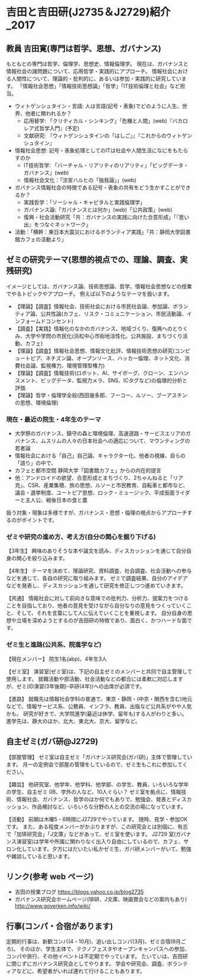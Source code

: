 # 吉田と吉田研(J2735＆J2729)紹介_2017

<!-- 物理ペーパーで挟み込まれていたものを天谷が文字起こし(2023/03/26) -->

## 教員 吉田寛(専門は哲学、思想、ガバナンス)

もともとの専門は哲学、倫理学、思想史、情報倫理学。
現在は、ガバナンスと情報社会の諸問題について、応用哲学・実践的にアプローチ。
情報社会における人間性について、理論的・批判的に、あるいは参加・実践的に研究しています。
「情報社会思想」「情報技術思想論」「哲学」「IT技術倫理と社会」など担当。

- ウィトゲンシュタイン・言語: 人は言語(記号・表象)でどのように人生、世界、他者に関われるか？
  - 応用替学: 「クリティカル・シンキング」「危機と人間」(web)『バカロレア式哲学入門』(予定)
  - 文献研究: 『ウィトゲンシュタインの「はしご」』『これからのウィトゲンシュタイン』
- 情報社会思想: 記号・表象処理としてのITは社会や人間生活になにをもたらすのか
  - IT技術哲学: 「バーチャル・リアリティのリアリティ」「ビッグデータ・ガバナンス」(web)
  - 情報社会文化：「涼宮ハルヒの「独我論」」(web)
- ガバナンス情報社会の特徴である記号・表象の共有をどう生かすことができるか？
  - 実践哲学：「ソーシャル・キャピタルと実践倫理学」
  - ガバナンス論:「ガバナンスとは何か」(web)「公共政策」(web)
  - 復興・社会活動研究「共：ガバナンスの実践に向けた合意形成」「『思い出』をつなぐネットワーク」
- 活動：「横幹：東日本大震災におけるボランティア実践」「共：静岡大学図書館カフェの活動より」

## ゼミの研究テーマ(思想的視点での、理論、調査、実残研究)

イメージとしては、ガバナンス論、技術思想論、哲学、情報社会思想などの授業でやるトピックやアプローチ。
例えば以下のようなテーマを扱います。

- 【理論】【調査】情報社会、技術社会における市民社会論、参加論、ボランティア論、公共性論(カフェ、リスク・コミュニケーション、市民活動論、インフォームドコンセント)
- 【調査】【実践】情報化のなかのガバナンス、地域づくり、復興へのとりくみ、大学や学問の市民化(浜松中心市街地活性化、公共施設、まちづくり活動、カフェ)
- 【理論】【調査】情報社会思想、情報文化批評、情報技術思想の研究(コンピュートピア、ネチズン論、オープンソース、ハッカー倫理、ネット文化、消費社会論、監視権力、環境管理型権力)
- 【理論】【調査】情報技術(ロボット、Al、サイボーグ、クローン、エンハンスメント、ビッグデータ、監視力メラ、SNS、ICタグなど)の倫理的分析と評価
- 【理論】哲学・倫理学全般(西田幾多郎、フーコー、ルソー、ブーアスチンの思想、環境倫理)

### 現在・最近の院生・4年生のテーマ

- 大学祭のガバナンス、鎮守の森と環境倫理、高速道路・サービスエリアのガバナンス、ムスリムの人々の日本社会への適応について、マウンティングの若者論
- 情報社会における「自己」自己論、キャラクター化、他者の視線、自らの「語り」の中で、
- カフェと都市空間 静岡大学「図書館カフェ」からの内在的提言
- 他：アンドロイドの欲望、合意形成とまちづくり、2ちゃんねると「リア充」、CSR、産業集積、旅の思想、ルソーと市民教育、自転車と都市など、議会・選挙制度、ユートピア思想、ロック・ミュージック、平成仮面ライダーと主人公、戦後日本の食と農

扱う対象・現象は多様ですが、ガバナンス・思想・倫理の視点からアプローチするのがポイントです。

### ゼミや研究の進め方、考え方(自分の関心を掘り下げる)

【3年生】
興味のありそうな本や論文を読み、ディスカッションを通じて自分自身の関心を絞り込みます。

【4年生】
テーマを決めて、理論研究、資料調査、社会調査、社会活動への参与などを通じて、各自の研究に取り組みます。
ゼミで調査結果、自分のアイデアなどを発表し、ディスカッションを通して研究を修正しつつ進めていきます。

【共通】
情報社会に対して前向きな意味での批判力、分析力、提案力をつけることを目指しており、他者の意見を受けながら自分なりの意見をつくっていくこと、そして、それを言葉にして人に伝えていくことを重視します。
自分自身の思想や立場を深めようとするのが吉田研の特徴であり、面白く、かつハードな面です。

### ゼミ生と進路(公共系、院進学など)

【現在メンバー】
院生1名(abp)、4年生3人

【ゼミ室】
演習室(ゼミ室)は、下記の自主ゼミのメンバーと共同で自主管理して使用します。
就職活動や部活動、社会活動などの都合には柔軟に対応しますが、ゼミ(ID演習(3年後期)-卒研(4年))への出席が必須です。

【進路】
就職先は情報社会学科の普通で、東京・静岡・(中京・関西を含む)地元などで、情報サービス系、公務員、インフラ、教員、出版など公共系がやや人気かも。
研究が好きで、大学院進学(最近は休学、留年も)する人がわりと多い。
進学先は、静大のほか、北大、東北大、京大、留学など。

## 自主ゼミ(ガバ研@J2729)

【部屋管理】
ゼミ室は自主ゼミ「ガバナンス研究会(ガバ研)」主体で管理しています。
月一の定例会で部屋の管理をしているので、ゼミ生もこれに参加してください。

【趣旨】
他研究室、他学年、他学科、他学部、の学生、教員、いろいろな学年の学生、自主ゼミ 0B、学外の人など、10人ぐらい？
ゼミ室を拠点に、情報技術、情報社会、ガバナンス、哲学のほか何でもありで、勉強会、発表とディスカッション、作品検討など、いろいろな分野の人との交流の場になっています。

【活動】
前期は木曜5・6時限にJ2729でやっています。
随時、見学・参加OKです。
また、ある程度メンバーがかぶりますが、この研究会とは別個に、有志で「加琲研究会」「J文庫」などがあって、ゼミ室を使います。
J2729 室(ガバナンス演習室)は学年や所属に関わりなく出入り自由にしているので、カフェ、サロン化しています。夕方にはだいたい私かゼミ生、ガバ研メンバーがいて、勉強や雑談していると思います。

## リンク(参考 web ページ)

- 吉田の授業ブログ<Blog2735> https://blogs.yahoo.co.jp/blog2735
- ガバナンス研究会ホームページ(琲研、J文庫、映画賞会などの案内もあり) http://www.goverken.info/wiki/

## 行事(コンパ・合宿があります)

定期的行事は、新歓コンパ(4・10月)、追い出しコンパ(3月)、ゼミ合宿(9月ごろ)。
そのほか、学生主体で、テクノフェスタやオープンキャンパスへの参加、コンパや旅行、その他イベントは不定期でやっています。
たいていは、吉田研に閉じずにガバナンス研究会としてやります。
学会や研究会、調査、ボランティアなどに、希望者がいれば連れて行けることもあります。
